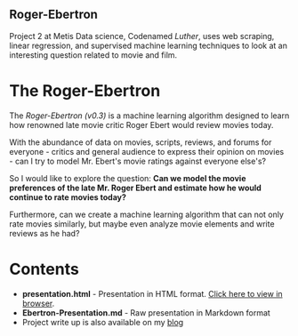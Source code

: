 Roger-Ebertron
--

Project 2 at Metis Data science, Codenamed *Luther*, uses web scraping, linear
regression, and supervised machine learning techniques to look at an interesting
question related to movie and film.

# The Roger-Ebertron

The *Roger-Ebertron (v0.3)* is a machine learning algorithm designed to learn how
renowned late movie critic Roger Ebert would review movies today.

With the abundance of data on movies, scripts, reviews, and forums for everyone -
critics and general audience to express their opinion on movies - can I try to
model Mr. Ebert's movie ratings against everyone else's?

So I would like to explore the question: **Can we model the movie preferences of
the late Mr. Roger Ebert and estimate how he would continue to rate movies
today?**

Furthermore, can we create a machine learning algorithm that can not only rate
movies similarly, but maybe even analyze movie elements and write reviews as he
had?

# Contents

- **presentation.html** - Presentation in HTML format. [Click here to view in browser](http://ozzieliu.github.io/web/ebertron-presentation.html).
- **Ebertron-Presentation.md** - Raw presentation in Markdown format
- Project write up is also available on my [blog](http://ozzieliu.com/2016/01/31/roger-ebertron/)
